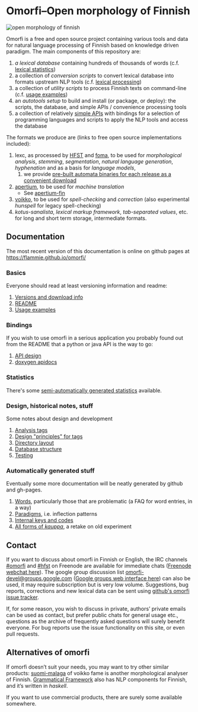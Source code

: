 # Omorfi–Open morphology of Finnish

![open morphology of finnish](https://flammie.github.io/omorfi/omorfi.png)

Omorfi is a free and open source project containing various tools and data for
natural language processing of Finnish based on knowledge driven paradigm.
The main components of this repository are:

1. _a lexical database_ containing hundreds of thousands of words (c.f.
   [lexical statistics](statistics.html))
2. a collection of _conversion scripts_ to convert lexical database into formats
   upstream NLP tools (c.f. [lexical processing](pages/Database-processing))
3. a collection of _utility scripts_ to process Finnish texts on command-line
   (c.f. [usage examples](pages/usage-examples.html))
4. an _autotools setup_ to build and install (or package, or deploy): the
   scripts, the database, and simple APIs / convenience processing tools
5. a collection of relatively [simple APIs](apis/html/) with bindings for a
   selection of programming languages and scripts to apply the NLP tools and
   access the database

The formats we produce are (links to free open source implementations
included):

1. lexc, as processed by [HFST](//hfst.sf.net) and
   [foma](//code.google.com/p/foma), to be used for *morphological analysis*,
   *stemming*, *segmentation*, *natural language generation*, *hyphenation* and
   as a basis for *language models*,
   1. we provide [pre-built automata binaries for each release as a convenient
   download](https://github.com/flammie/omorfi/releases)
2. [apertium](//sf.net/p/apertium), to be used for *machine translation*
    * See [apertium-fin](//github.com/apertium/apertium-fin)
3. [voikko](//voikko.puimula.org), to be used for *spell-checking* and
   *correction* (also experimental _hunspell_ for legacy spell-checking)
4. _kotus-sanalista_, _lexical markup framework_, _tab-separated values_, etc.
   for long and short term storage, intermediate formats.

## Documentation

The most recent version of this documentation is online on github pages at
https://flammie.github.io/omorfi/

### Basics

Everyone should read at least versioning information and readme:

1. [Versions and download info](pages/Releases.html)
1. [README](README.html)
1. [Usage examples](pages/usage-examples.html)

### Bindings

If you wish to use omorfi in a serious application you probably found out from
the README that a python or java API is the way to go:

1. [API design](pages/API-design.html)
1. [doxygen apidocs](apis/html/)

### Statistics

There's some [semi-automatically generated statistics](statistics.html)
available.


### Design, historical notes, stuff

Some notes about design and development

1. [Analysis tags](pages/tag-formats.html)
1. [Design "principles" for tags](pages/Tagging-possibilities.html)
1. [Directory layout](pages/Directory-layout.html)
1. [Database structure](pages/Database-processing.html)
1. [Testing](pages/Regression-testing.html)


### Automatically generated stuff

Eventually some more documentation will be neatly generated by github and
gh-pages.

1. [Words](lexemes.html), particularly those that are problematic (a FAQ for
   word entries, in a way)
1. [Paradigms](paradigms.html), i.e. inflection patterns
1. [Internal keys and codes](stuff.html)
1. [All forms of *kauppa*](pages/genkau3.html), a retake on old experiment

## Contact

If you want to discuss about omorfi in Finnish or English, the IRC channels
[#omorfi](irc://Freenode/#omorfi) and [#hfst](irc://Freenode/#hfst) on Freenode
are available for immediate chats ([Freenode webchat
here](https://webchat.freenode.net/)). The google group discussion list
omorfi-devel@groups.google.com ([Google groups web interface
here](https://groups.google.com/forum/#!forum/omorfi-devel)) can also be used,
it may require subscription but is very low volume. Suggestions, bug reports,
corrections and new lexical data can be sent using [github's omorfi issue
tracker](//github.com/flammie/omorfi/issues).

If, for some reason, you wish to discuss in private, authors’ private emails can
be used as contact, but prefer public chats for general usage etc., questions as
the archive of frequently asked questions will surely benefit everyone. For bug
reports use the issue functionality on this site, or even pull requests.

## Alternatives of omorfi

If omorfi doesn’t suit your needs, you may want to try other similar products:
[suomi-malaga](http://voikko.puimula.org) of voikko fame is another
morphological analyser of Finnish. [Grammatical
Framework](http://www.grammaticalframework.org/) also has NLP components for
Finnish, and it’s written in _haskell_.

If you want to use commercial products, there are surely some available
somewhere.

<!-- vim: set ft=markdown -->
